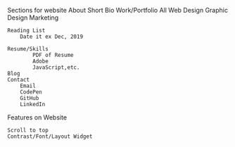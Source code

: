 Sections for website
    About
        Short Bio
    Work/Portfolio
        All
        Web Design
        Graphic Design
        Marketing

    Reading List
        Date it ex Dec, 2019

    Resume/Skills
            PDF of Resume
            Adobe
            JavaScript,etc.
    Blog
    Contact
        Email
        CodePen
        GitHub
        LinkedIn



Features on Website

    Scroll to top
    Contrast/Font/Layout Widget




